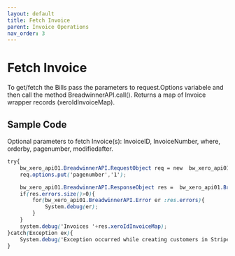 ```yaml
---
layout: default
title: Fetch Invoice
parent: Invoice Operations
nav_order: 3
---
```


# Fetch Invoice

To get/fetch the Bills pass the parameters to request.Options variabele and then call the method BreadwinnerAPI.call(). Returns a map of Invoice  wrapper records (xeroIdInvoiceMap).

## Sample Code

Optional parameters to fetch Invoice(s):
InvoiceID, InvoiceNumber, where, orderby, pagenumber, modifiedafter.


```scss
try{
    bw_xero_api01.BreadwinnerAPI.RequestObject req = new  bw_xero_api01.BreadwinnerAPI.RequestObject();
    req.options.put('pagenumber','1');

    bw_xero_api01.BreadwinnerAPI.ResponseObject res =  bw_xero_api01.BreadwinnerAPI.call('fetchInvoice', req);
    if(res.errors.size()>0){
        for(bw_xero_api01.BreadwinnerAPI.Error er :res.errors){
            System.debug(er); 
        }
    }
    system.debug('Invoices '+res.xeroIdInvoiceMap);
}catch(Exception ex){
    System.debug('Exception occurred while creating customers in Stripe.'+ex.getStackTraceString());
}
```